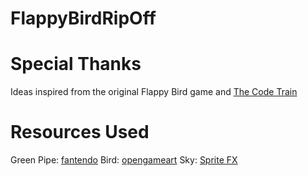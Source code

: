 # FlappyBirdRipOff

# Special Thanks
Ideas inspired from the original  Flappy Bird game and [The Code Train](https://www.youtube.com/watch?v=cXgA1d_E-jY&t=1148s)

# Resources Used
Green Pipe: [fantendo](http://fantendo.wikia.com/wiki/File:Green_Warp_Pipe_NSMBU.png)
Bird: [opengameart](https://opengameart.org/content/game-character-blue-flappy-bird-sprite-sheets)
Sky: [Sprite FX](http://spritefx.blogspot.com/2014/01/sprite-background-sky.html)
